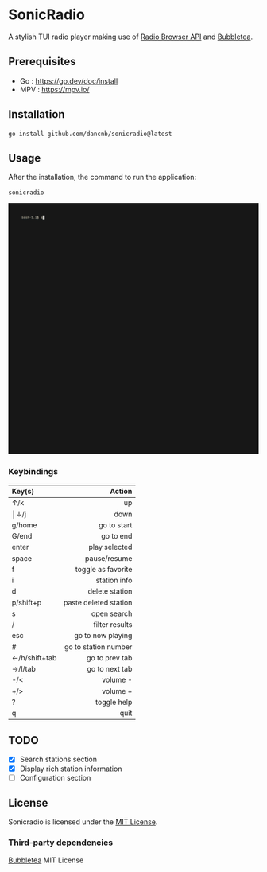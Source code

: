 # SonicRadio

A stylish TUI radio player making use of [Radio Browser API](https://www.radio-browser.info/) and [Bubbletea](https://github.com/charmbracelet/bubbletea).

## Prerequisites
* Go : https://go.dev/doc/install
* MPV  : https://mpv.io/

## Installation

    go install github.com/dancnb/sonicradio@latest

## Usage

After the installation, the command to run the application:

    sonicradio


![ Demo](demo.gif)

### Keybindings

| Key(s)          |                          Action |
|:----------------|--------------------------------:|
|↑/k              |                              up |
│↓/j              |                            down |
|g/home           |                     go to start |
|G/end            |                       go to end |
|enter            |                   play selected |
|space            |                    pause/resume |
|f                |              toggle as favorite |
|i                |                    station info |
|d                |                  delete station |
|p/shift+p        |           paste deleted station |
|s                |                     open search |
|/                |                  filter results |
|esc              |               go to now playing |
|#                |            go to station number |
|←/h/shift+tab    |                  go to prev tab |
|→/l/tab          |                  go to next tab |
|-/<              |                        volume - |
|+/>              |                        volume + |
|?                |                     toggle help |
|q                |                            quit |

## TODO

- [x] Search stations section
- [x] Display rich station information
- [ ] Configuration section

## License

Sonicradio is licensed under the [MIT License](LICENSE).

### Third-party dependencies

[Bubbletea](https://github.com/charmbracelet/bubbletea/blob/master/LICENSE) MIT License